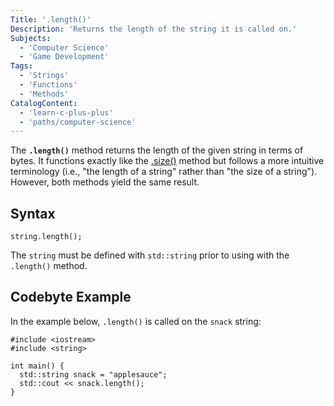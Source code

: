 ```yaml
---
Title: '.length()'
Description: 'Returns the length of the string it is called on.'
Subjects:
  - 'Computer Science'
  - 'Game Development'
Tags:
  - 'Strings'
  - 'Functions'
  - 'Methods'
CatalogContent:
  - 'learn-c-plus-plus'
  - 'paths/computer-science'
---
```


The **`.length()`** method returns the length of the given string in terms of bytes. It functions exactly like the [.size()](https://www.codecademy.com/resources/docs/python/strings/size) method but follows a more intuitive terminology (i.e., "the length of a string" rather than "the size of a string"). However, both methods yield the same result.

## Syntax

```pseudo
string.length();
```

The `string` must be defined with `std::string` prior to using with the `.length()` method.

## Codebyte Example

In the example below, `.length()` is called on the `snack` string:

```codebyte/cpp
#include <iostream>
#include <string>

int main() {
  std::string snack = "applesauce";
  std::cout << snack.length();
}
```
